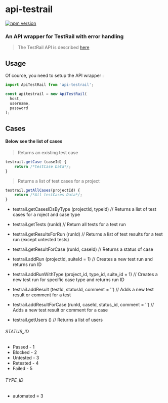 # api-testrail

[![npm version](https://badge.fury.io/js/api-testrail.svg)](https://badge.fury.io/js/api-testrail)
### An API wrapper for TestRail with error handling

> The TestRail API is described [here](http://docs.gurock.com/testrail-api2/start)

## Usage

Of cource, you need to setup the API wrapper :

```javascript
import ApiTestRail from 'api-testrail';

const apitestrail = new ApiTestRail(
  host, 
  username,
  password
);
```

## Cases
#### Below see the list of cases

> Returns an existing test case

```javascript
testrail.getCase (caseId) {
    return /*testCase Data*/;
}
```

> Returns a list of test cases for a project

```javascript
testrail.getAllCases(projectId) {
    return /*All testCases Data*/;
}
```

>
* testrail.getCasesIDsByType (projectId, typeId) // Returns a list of test cases for a roject and case type
>	
* testrail.getTests (runId) // Return all tests for a test run
>
* testrail.getResultsForRun (runId) // Returns a list of test results for a test run (except untested tests)
>
* testrail.getResultForCase (runId, caseId) // Returns a status of case
>
* testrail.addRun (projectId, suiteId = 1) // Creates a new test run and returns run ID
> 
* testrail.addRunWithType (project_id, type_id, suite_id = 1) // Creates a new test run for specific case type and returns run ID
> 
* testrail.addResult (testId, statusId, comment = '') // Adds a new test result or comment for a test
>
* testrail.addResultForCase (runId, caseId, status_id, comment = '') // Adds a new test result or comment for a case
> 
* testrail.getUsers () // Returns a list of users

###### STATUS_ID
* Passed - 1
* Blocked - 2
* Untested - 3
* Retested - 4
* Failed - 5
###### TYPE_ID
* automated = 3